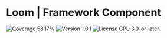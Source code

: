 # Loom | Framework Component

<p>
<!-- Coverage Badge -->
<img src="https://img.shields.io/badge/Coverage-58.17%25-cb9b1c" alt="Coverage 58.17%">
<!-- Version Badge -->
<img src="https://img.shields.io/badge/Version-1.0.1-blue" alt="Version 1.0.1">
<!-- License Badge -->
<img src="https://img.shields.io/badge/License-GPL--3.0--or--later-40adbc" alt="License GPL-3.0-or-later">
</p>